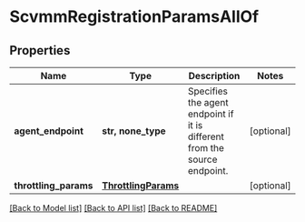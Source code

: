 # ScvmmRegistrationParamsAllOf


## Properties
Name | Type | Description | Notes
------------ | ------------- | ------------- | -------------
**agent_endpoint** | **str, none_type** | Specifies the agent endpoint if it is different from the source endpoint. | [optional] 
**throttling_params** | [**ThrottlingParams**](ThrottlingParams.md) |  | [optional] 

[[Back to Model list]](../README.md#documentation-for-models) [[Back to API list]](../README.md#documentation-for-api-endpoints) [[Back to README]](../README.md)


